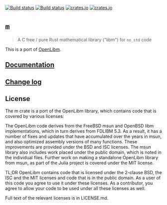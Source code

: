 [![Build status](https://ci.appveyor.com/api/projects/status/o3qojtmjusalua01?svg=true)](https://ci.appveyor.com/project/japaric/m)
[![Build status](https://travis-ci.org/japaric/m.svg?branch=master)](https://travis-ci.org/japaric/m)
[![crates.io](https://img.shields.io/crates/d/m.svg)](https://crates.io/crates/m)
[![crates.io](https://img.shields.io/crates/v/m.svg)](https://crates.io/crates/m)

# `m`

> A C free / pure Rust mathematical library ("libm") for `no_std` code

This is a port of [OpenLibm].

[openlibm]: https://github.com/JuliaLang/openlibm

## [Documentation](https://docs.rs/m)

## [Change log](CHANGELOG.md)

## License

The m crate is a port of the OpenLibm library, which contains code that is
covered by various licenses:

The OpenLibm code derives from the FreeBSD msun and OpenBSD libm
implementations, which in turn derives from FDLIBM 5.3. As a result, it has a
number of fixes and updates that have accumulated over the years in msun, and
also optimized assembly versions of many functions. These improvements are
provided under the BSD and ISC licenses. The msun library also includes work
placed under the public domain, which is noted in the individual files. Further
work on making a standalone OpenLibm library from msun, as part of the Julia
project is covered under the MIT license.

TL;DR OpenLibm contains code that is licensed under the 2-clause BSD, the ISC
and the MIT licenses and code that is in the public domain. As a user of this
code you agree to use it under these licenses. As a contributor, you agree to
allow your code to be used under all these licenses as well.

Full text of the relevant licenses is in LICENSE.md.
